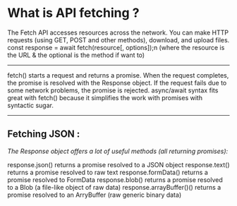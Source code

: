 <h1>What is API fetching ? </h1>
The Fetch API accesses resources across the network. You can make HTTP requests (using GET, POST and other methods), download, and upload files.  const response = await fetch(resource[, options]);n    (where the resource is the URL & the optional is the method if want to)

**********************************************************************************************************

fetch() starts a request and returns a promise. When the request completes, the promise is resolved with the Response object. If the request fails due to some network problems, the promise is rejected. async/await syntax fits great with fetch() because it simplifies the work with promises with syntactic sugar. 

**********************************************************************************************************
<h2><b>Fetching JSON :</b></h2>

<i>The Response object offers a lot of useful methods (all returning promises): </i>

response.json() returns a promise resolved to a JSON object
response.text() returns a promise resolved to raw text
response.formData() returns a promise resolved to FormData
response.blob() returns a promise resolved to a Blob (a file-like object of raw data)
response.arrayBuffer()() returns a promise resolved to an ArryBuffer (raw generic binary data)
